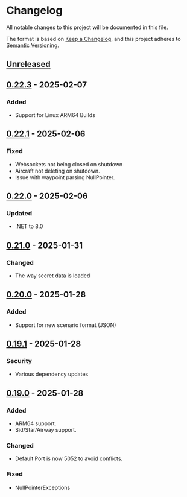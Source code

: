 # Changelog

All notable changes to this project will be documented in this file.

The format is based on [Keep a Changelog](https://keepachangelog.com/en/1.1.0/),
and this project adheres to [Semantic Versioning](https://semver.org/spec/v2.0.0.html).

## [Unreleased]

## [0.22.3] - 2025-02-07
### Added
- Support for Linux ARM64 Builds

## [0.22.1] - 2025-02-06
### Fixed
- Websockets not being closed on shutdown
- Aircraft not deleting on shutdown.
- Issue with waypoint parsing NullPointer.

## [0.22.0] - 2025-02-06
### Updated
- .NET to 8.0

## [0.21.0] - 2025-01-31
### Changed
- The way secret data is loaded

## [0.20.0] - 2025-01-28
### Added
- Support for new scenario format (JSON)

## [0.19.1] - 2025-01-28
### Security
- Various dependency updates

## [0.19.0] - 2025-01-28
### Added
- ARM64 support.
- Sid/Star/Airway support.

### Changed
- Default Port is now 5052 to avoid conflicts.

### Fixed
- NullPointerExceptions

[Unreleased]: https://github.com/Sauna-ATC-Training-Simulator/sauna-api/compare/v0.22.3...master
[0.22.3]: https://github.com/Sauna-ATC-Training-Simulator/sauna-api/compare/v0.22.1...v0.22.3
[0.22.1]: https://github.com/Sauna-ATC-Training-Simulator/sauna-api/compare/v0.22.0...v0.22.1
[0.22.0]: https://github.com/Sauna-ATC-Training-Simulator/sauna-api/compare/v0.21.0...v0.22.0
[0.21.0]: https://github.com/Sauna-ATC-Training-Simulator/sauna-api/compare/v0.20.0...v0.21.0
[0.20.0]: https://github.com/Sauna-ATC-Training-Simulator/sauna-api/compare/v0.19.1...v0.20.0
[0.19.1]: https://github.com/Sauna-ATC-Training-Simulator/sauna-api/compare/v0.19.0...v0.19.1
[0.19.0]: https://github.com/Sauna-ATC-Training-Simulator/sauna-api/compare/v0.18.2...v0.19.0